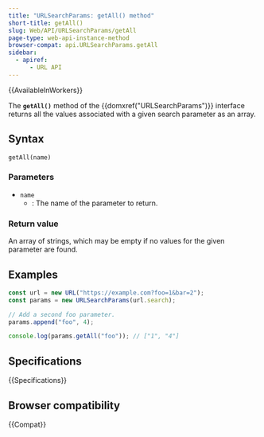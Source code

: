 ```yaml
---
title: "URLSearchParams: getAll() method"
short-title: getAll()
slug: Web/API/URLSearchParams/getAll
page-type: web-api-instance-method
browser-compat: api.URLSearchParams.getAll
sidebar:
  - apiref:
      - URL API
---
```


{{AvailableInWorkers}}

The **`getAll()`** method of the {{domxref("URLSearchParams")}}
interface returns all the values associated with a given search parameter as an array.

## Syntax

```js-nolint
getAll(name)
```

### Parameters

- `name`
  - : The name of the parameter to return.

### Return value

An array of strings, which may be empty if no values for the given parameter are found.

## Examples

```js
const url = new URL("https://example.com?foo=1&bar=2");
const params = new URLSearchParams(url.search);

// Add a second foo parameter.
params.append("foo", 4);

console.log(params.getAll("foo")); // ["1", "4"]
```

## Specifications

{{Specifications}}

## Browser compatibility

{{Compat}}
